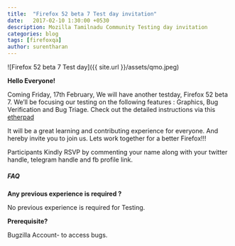 ```yaml
---
title:  "Firefox 52 beta 7 Test day invitation"
date:   2017-02-10 1:30:00 +0530
description: Mozilla Tamilnadu Community Testing day invitation
categories: blog
tags: [firefoxqa]
author: surentharan
---
```


![Firefox 52 beta 7 Test day]({{ site.url }}/assets/qmo.jpeg)

**Hello Everyone!**

Coming Friday, 17th February, We will have another testday, Firefox 52 beta 7. We’ll be focusing our testing on the following features : Graphics, Bug Verification and Bug Triage. Check out the detailed instructions via this [etherpad](https://public.etherpad-mozilla.org/p/MozillaIN_QA_Testing_Day-20170217)

It will be a great learning and contributing experience for everyone. And hereby invite you to join us. Lets work together for a better Firefox!!!

Participants Kindly RSVP by commenting your name along with your twitter handle, telegram handle and fb profile link.

##### FAQ

**Any previous experience is required ?**

No previous experience is required for Testing.


**Prerequisite?**

Bugzilla Account- to access bugs.
